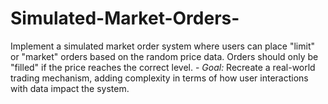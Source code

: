 # Simulated-Market-Orders-
Implement a simulated market order system where users can place "limit" or "market" orders based on the random price data. Orders should only be "filled" if the price reaches the correct level. - _Goal:_ Recreate a real-world trading mechanism, adding complexity in terms of how user interactions with data impact the system.
